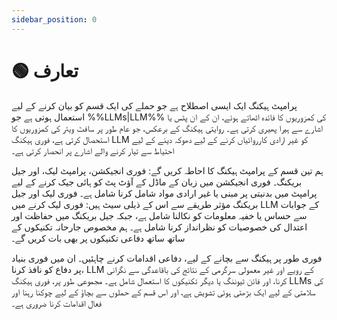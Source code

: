 ```yaml
---
sidebar_position: 0
---
```




# 🟢 تعارف


پرامپٹ ہیکنگ ایک ایسی اصطلاح ہے جو حملے کی ایک قسم کو بیان کرنے کے لیے استعمال ہوتی ہے جو %%LLMs|LLM%% کی کمزوریوں کا فائدہ اٹھاتے ہوئے، ان کے ان پٹس یا اشارے سے ہیرا پھیری کرتی ہے۔ روایتی ہیکنگ کے برعکس، جو عام طور پر سافٹ ویئر کی کمزوریوں کا استحصال کرتی ہے، فوری ہیکنگ LLM کو غیر ارادی کارروائیاں کرنے کے لیے دھوکہ دینے کے لیے احتیاط سے تیار کرنے والے اشارے پر انحصار کرتی ہے۔

ہم تین قسم کے پرامپٹ ہیکنگ کا احاطہ کریں گے: فوری انجیکشن، پرامپٹ لیک، اور جیل بریکنگ۔ فوری انجیکشن میں زبان کے ماڈل کے آؤٹ پٹ کو ہائی جیک کرنے کے لیے پرامپٹ میں بدنیتی پر مبنی یا غیر ارادی مواد شامل کرنا شامل ہے۔ فوری لیک اور جیل بریکنگ مؤثر طریقے سے اس کے ذیلی سیٹ ہیں: فوری لیک کرنے میں LLM کے جوابات سے حساس یا خفیہ معلومات کو نکالنا شامل ہے، جبکہ جیل بریکنگ میں حفاظت اور اعتدال کی خصوصیات کو نظرانداز کرنا شامل ہے۔ ہم مخصوص جارحانہ تکنیکوں کے ساتھ ساتھ دفاعی تکنیکوں پر بھی بات کریں گے۔

فوری طور پر ہیکنگ سے بچانے کے لیے، دفاعی اقدامات کرنے چاہئیں۔ ان میں فوری بنیاد پر دفاع کو نافذ کرنا، LLM کے رویے اور غیر معمولی سرگرمی کے نتائج کی باقاعدگی سے نگرانی کرنا، اور فائن ٹیوننگ یا دیگر تکنیکوں کا استعمال شامل ہے۔ مجموعی طور پر، فوری ہیکنگ LLMs کی سلامتی کے لیے ایک بڑھتی ہوئی تشویش ہے، اور اس قسم کے حملوں سے بچاؤ کے لیے چوکنا رہنا اور فعال اقدامات کرنا ضروری ہے۔